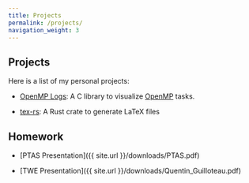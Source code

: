 ```yaml
---
title: Projects
permalink: /projects/
navigation_weight: 3
---
```


## Projects

Here is a list of my personal projects:

* [OpenMP Logs](/projects/omp_logs):
A C library to visualize [OpenMP](https://www.openmp.org/) tasks.

* [tex-rs](/projects/tex_rs):
A Rust crate to generate LaTeX files

## Homework

* [PTAS Presentation]({{ site.url }}/downloads/PTAS.pdf)

* [TWE Presentation]({{ site.url }}/downloads/Quentin_Guilloteau.pdf)
